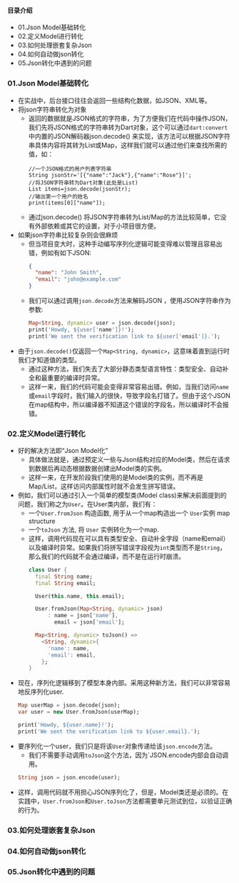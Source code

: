 #### 目录介绍
- 01.Json Model基础转化
- 02.定义Model进行转化
- 03.如何处理嵌套复杂Json
- 04.如何自动做json转化
- 05.Json转化中遇到的问题






### 01.Json Model基础转化
- 在实战中，后台接口往往会返回一些结构化数据，如JSON、XML等。
- 将json字符串转化为对象
    - 返回的数据就是JSON格式的字符串，为了方便我们在代码中操作JSON，我们先将JSON格式的字符串转为Dart对象，这个可以通过`dart:convert`中内置的JSON解码器json.decode() 来实现，该方法可以根据JSON字符串具体内容将其转为List或Map，这样我们就可以通过他们来查找所需的值，如：
        ```
        //一个JSON格式的用户列表字符串
        String jsonStr='[{"name":"Jack"},{"name":"Rose"}]';
        //将JSON字符串转为Dart对象(此处是List)
        List items=json.decode(jsonStr);
        //输出第一个用户的姓名
        print(items[0]["name"]);
        ```
    - 通过json.decode() 将JSON字符串转为List/Map的方法比较简单，它没有外部依赖或其它的设置，对于小项目很方便。
- 如果json字符串比较复杂则会很麻烦
    - 但当项目变大时，这种手动编写序列化逻辑可能变得难以管理且容易出错，例如有如下JSON:
        ```json
        {
          "name": "John Smith",
          "email": "john@example.com"
        }
        ```
    - 我们可以通过调用`json.decode`方法来解码JSON ，使用JSON字符串作为参数:
        ```dart
        Map<String, dynamic> user = json.decode(json);
        print('Howdy, ${user['name']}!');
        print('We sent the verification link to ${user['email']}.');
        ```
- 由于`json.decode()`仅返回一个`Map<String, dynamic>`，这意味着直到运行时我们才知道值的类型。
    - 通过这种方法，我们失去了大部分静态类型语言特性：类型安全、自动补全和最重要的编译时异常。
    - 这样一来，我们的代码可能会变得非常容易出错。例如，当我们访问`name`或`email`字段时，我们输入的很快，导致字段名打错了。但由于这个JSON在map结构中，所以编译器不知道这个错误的字段名，所以编译时不会报错。


### 02.定义Model进行转化
- 好的解决方法即“Json Model化”
    - 具体做法就是，通过预定义一些与Json结构对应的Model类，然后在请求到数据后再动态根据数据创建出Model类的实例。
    - 这样一来，在开发阶段我们使用的是Model类的实例，而不再是Map/List，这样访问内部属性时就不会发生拼写错误。
- 例如，我们可以通过引入一个简单的模型类(Model class)来解决前面提到的问题，我们称之为`User`。在User类内部，我们有：
    - 一个`User.fromJson` 构造函数, 用于从一个map构造出一个 `User`实例 map structure
    - 一个`toJson` 方法, 将 `User` 实例转化为一个map.
    - 这样，调用代码现在可以具有类型安全、自动补全字段（name和email）以及编译时异常。如果我们将拼写错误字段视为`int`类型而不是`String`， 那么我们的代码就不会通过编译，而不是在运行时崩溃。
        ```dart
        class User {
          final String name;
          final String email;
        
          User(this.name, this.email);
        
          User.fromJson(Map<String, dynamic> json)
              : name = json['name'],
                email = json['email'];
        
          Map<String, dynamic> toJson() =>
            <String, dynamic>{
              'name': name,
              'email': email,
            };
        }
        ```
- 现在，序列化逻辑移到了模型本身内部。采用这种新方法，我们可以非常容易地反序列化user.
    ```dart
    Map userMap = json.decode(json);
    var user = new User.fromJson(userMap);
    
    print('Howdy, ${user.name}!');
    print('We sent the verification link to ${user.email}.');
    ```
- 要序列化一个user，我们只是将该`User`对象传递给该`json.encode`方法。
    - 我们不需要手动调用`toJson`这个方法，因为`JSON.encode内部会自动调用。
    ```dart
    String json = json.encode(user);
    ```
- 这样，调用代码就不用担心JSON序列化了，但是，Model类还是必须的。在实践中，`User.fromJson`和`User.toJson`方法都需要单元测试到位，以验证正确的行为。



### 03.如何处理嵌套复杂Json


### 04.如何自动做json转化


### 05.Json转化中遇到的问题














